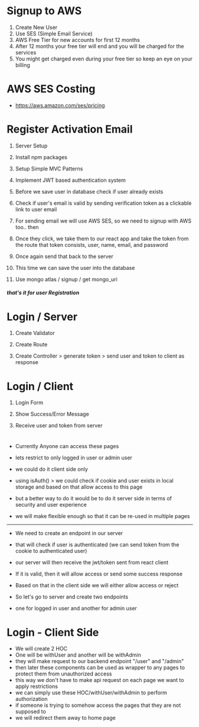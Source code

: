 # Signup to AWS

1. Create New User
2. Use SES (Simple Email Service)
3. AWS Free Tier for new accounts for first 12 months
4. After 12 months your free tier will end and you will be charged for the services
5. You might get charged even during your free tier so keep an eye on your billing

# AWS SES Costing

- https://aws.amazon.com/ses/pricing

# Register Activation Email

1. Server Setup

2. Install npm packages

3. Setup Simple MVC Patterns

4. Implement JWT based authentication system

5. Before we save user in database check if user already exists

6. Check if user's email is valid by sending verification token as a clickable link to user email

7. For sending email we will use AWS SES, so we need to signup with AWS too.. then

8. Once they click, we take them to our react app and take the token from the route that token consists, user, name, email, and password

9. Once again send that back to the server

10. This time we can save the user into the database

11. Use mongo atlas / signup / get mongo_uri

##### that's it for user Registration

# Login / Server

1. Create Validator

2. Create Route

3. Create Controller > generate token > send user and token to client as response

# Login / Client

1. Login Form

2. Show Success/Error Message

3. Receive user and token from server

#

- Currently Anyone can access these pages

- lets restrict to only logged in user or admin user

- we could do it client side only

- using isAuth() > we could check if cookie and user exists in local storage and based on that allow access to this page

- but a better way to do it would be to do it server side in terms of security and user experience

- we will make flexible enough so that it can be re-used in multiple pages

---

- We need to create an endpoint in our server

- that will check if user is authenticated (we can send token from the cookie to authenticated user)

- our server will then receive the jwt/token sent from react client

- If it is valid, then it will allow access or send some success response

- Based on that in the client side we will either allow access or reject

- So let's go to server and create two endpoints
- one for logged in user and another for admin user

# Login - Client Side

- We will create 2 HOC
- One will be withUser and another will be withAdmin
- they will make request to our backend endpoint "/user" and "/admin"
- then later these components can be used as wrapper to any pages to protect them from unauthorized access
- this way we don't have to make api request on each page we want to apply restrictions
- we can simply use these HOC/withUser/withAdmin to perform authorization
- if someone is trying to somehow access the pages that they are not supposed to
- we will redirect them away to home page
